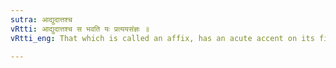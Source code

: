 ```yaml
---
sutra: आद्युदात्तश्च
vRtti: आद्युदात्तश्च स भवति यः प्रत्ययसंज्ञः ॥
vRtti_eng: That which is called an affix, has an acute accent on its first syllable.

---
```

